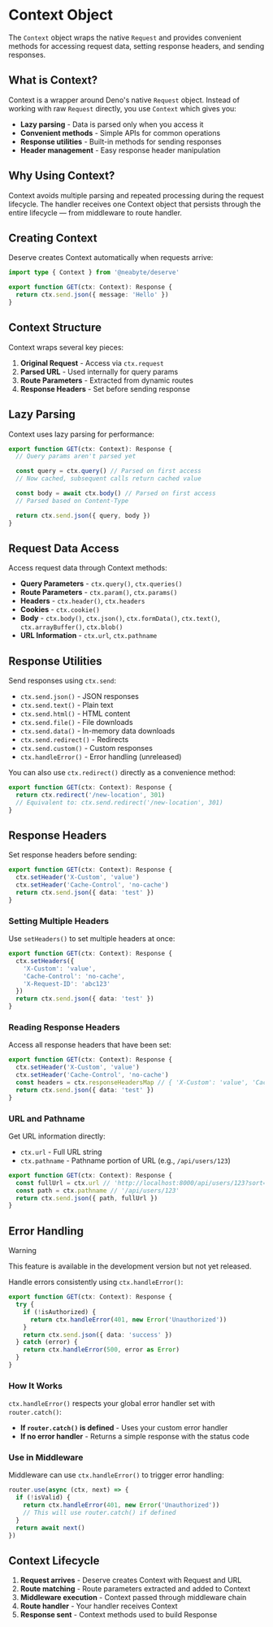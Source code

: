 # Context Object

The `Context` object wraps the native `Request` and provides convenient methods for accessing request data, setting response headers, and sending responses.

## What is Context?

Context is a wrapper around Deno's native `Request` object. Instead of working with raw `Request` directly, you use `Context` which gives you:

- **Lazy parsing** - Data is parsed only when you access it
- **Convenient methods** - Simple APIs for common operations
- **Response utilities** - Built-in methods for sending responses
- **Header management** - Easy response header manipulation

## Why Using Context?

Context avoids multiple parsing and repeated processing during the request lifecycle. The handler receives one Context object that persists through the entire lifecycle — from middleware to route handler.

## Creating Context

Deserve creates Context automatically when requests arrive:

```typescript
import type { Context } from '@neabyte/deserve'

export function GET(ctx: Context): Response {
  return ctx.send.json({ message: 'Hello' })
}
```

## Context Structure

Context wraps several key pieces:

1. **Original Request** - Access via `ctx.request`
2. **Parsed URL** - Used internally for query params
3. **Route Parameters** - Extracted from dynamic routes
4. **Response Headers** - Set before sending response

## Lazy Parsing

Context uses lazy parsing for performance:

```typescript
export function GET(ctx: Context): Response {
  // Query params aren't parsed yet

  const query = ctx.query() // Parsed on first access
  // Now cached, subsequent calls return cached value

  const body = await ctx.body() // Parsed on first access
  // Parsed based on Content-Type

  return ctx.send.json({ query, body })
}
```

## Request Data Access

Access request data through Context methods:

- **Query Parameters** - `ctx.query()`, `ctx.queries()`
- **Route Parameters** - `ctx.param()`, `ctx.params()`
- **Headers** - `ctx.header()`, `ctx.headers`
- **Cookies** - `ctx.cookie()`
- **Body** - `ctx.body()`, `ctx.json()`, `ctx.formData()`, `ctx.text()`, `ctx.arrayBuffer()`, `ctx.blob()`
- **URL Information** - `ctx.url`, `ctx.pathname`

## Response Utilities

Send responses using `ctx.send`:

- `ctx.send.json()` - JSON responses
- `ctx.send.text()` - Plain text
- `ctx.send.html()` - HTML content
- `ctx.send.file()` - File downloads
- `ctx.send.data()` - In-memory data downloads
- `ctx.send.redirect()` - Redirects
- `ctx.send.custom()` - Custom responses
- `ctx.handleError()` - Error handling (unreleased)

You can also use `ctx.redirect()` directly as a convenience method:

```typescript
export function GET(ctx: Context): Response {
  return ctx.redirect('/new-location', 301)
  // Equivalent to: ctx.send.redirect('/new-location', 301)
}
```

## Response Headers

Set response headers before sending:

```typescript
export function GET(ctx: Context): Response {
  ctx.setHeader('X-Custom', 'value')
  ctx.setHeader('Cache-Control', 'no-cache')
  return ctx.send.json({ data: 'test' })
}
```

### Setting Multiple Headers

Use `setHeaders()` to set multiple headers at once:

```typescript
export function GET(ctx: Context): Response {
  ctx.setHeaders({
    'X-Custom': 'value',
    'Cache-Control': 'no-cache',
    'X-Request-ID': 'abc123'
  })
  return ctx.send.json({ data: 'test' })
}
```

### Reading Response Headers

Access all response headers that have been set:

```typescript
export function GET(ctx: Context): Response {
  ctx.setHeader('X-Custom', 'value')
  ctx.setHeader('Cache-Control', 'no-cache')
  const headers = ctx.responseHeadersMap // { 'X-Custom': 'value', 'Cache-Control': 'no-cache' }
  return ctx.send.json({ data: 'test' })
}
```

### URL and Pathname

Get URL information directly:

- `ctx.url` - Full URL string
- `ctx.pathname` - Pathname portion of URL (e.g., `/api/users/123`)

```typescript
export function GET(ctx: Context): Response {
  const fullUrl = ctx.url // 'http://localhost:8000/api/users/123?sort=name'
  const path = ctx.pathname // '/api/users/123'
  return ctx.send.json({ path, fullUrl })
}
```

## Error Handling

> [!WARNING]
> This feature is available in the development version but not yet released.

Handle errors consistently using `ctx.handleError()`:

```typescript
export function GET(ctx: Context): Response {
  try {
    if (!isAuthorized) {
      return ctx.handleError(401, new Error('Unauthorized'))
    }
    return ctx.send.json({ data: 'success' })
  } catch (error) {
    return ctx.handleError(500, error as Error)
  }
}
```

### How It Works

`ctx.handleError()` respects your global error handler set with `router.catch()`:

- **If `router.catch()` is defined** - Uses your custom error handler
- **If no error handler** - Returns a simple response with the status code

### Use in Middleware

Middleware can use `ctx.handleError()` to trigger error handling:

```typescript
router.use(async (ctx, next) => {
  if (!isValid) {
    return ctx.handleError(401, new Error('Unauthorized'))
    // This will use router.catch() if defined
  }
  return await next()
})
```

## Context Lifecycle

1. **Request arrives** - Deserve creates Context with Request and URL
2. **Route matching** - Route parameters extracted and added to Context
3. **Middleware execution** - Context passed through middleware chain
4. **Route handler** - Your handler receives Context
5. **Response sent** - Context methods used to build Response

